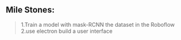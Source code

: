 ## Mile Stones:
>1.Train a model with mask-RCNN the dataset in the Roboflow<br/>
>2.use electron build a user interface

